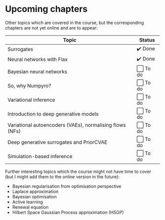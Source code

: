 # Upcoming chapters

Other topics which are covered in the course, but the corresponding chapters are not yet online and are to appear:


| Topic                                                   | Status    |
|---------------------------------------------------------|-----------|
| Surrogates                                              | ✔️ Done   |
| Neural networks with Flax                               | ✔️ Done   |
| Bayesian neural networks                                | ⬜ To do   |
| So, why Numpyro?                                        | ⬜ To do   |
| Variational inference                                   | ⬜ To do   |
| Introduction to deep generative models                  | ⬜ To do   |
| Variational autoencoders (VAEs), normalising flows (NFs)| ⬜ To do   |
| Deep generative surrogates and PriorCVAE                | ⬜ To do   |
| Simulation-based inference                              | ⬜ To do   |


Further interesting topics which the course might not have time to cover (but I might add them to the online version in the future):

- Bayesian regularisation from optimisation perspective
- Laplace approximation
- Bayesian optimisation
- Active learning
- Renewal equation
- Hilbert Space Gaussian Process approximation (HSGP)